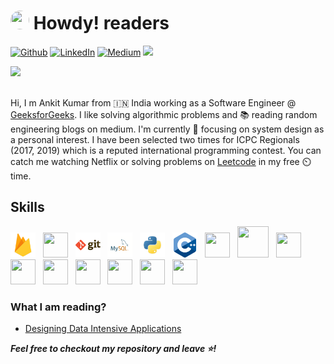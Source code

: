 <h1><img src="https://media.giphy.com/media/T9uDcSZiPElXQopwWr/giphy.gif" width=30 height=30px style="border-radius:50%;"> Howdy! readers </h1>

<a href="https://github.com/masterbios" target="_blank"><img alt="Github" src="https://img.shields.io/badge/GitHub-%2312100E.svg?&style=for-the-badge&logo=Github&logoColor=white" /></a>
<a href="https://www.linkedin.com/in/ankit-kumar-97b301158/" target="_blank"><img alt="LinkedIn" src="https://img.shields.io/badge/linkedin-%230077B5.svg?&style=for-the-badge&logo=linkedin&logoColor=white" /></a>
<a href="https://medium.com/@ankitkp88534" target="_blank"><img alt="Medium" src="https://img.shields.io/badge/medium-%2312100E.svg?&style=for-the-badge&logo=medium&logoColor=white" /></a>
<img src="https://visitor-badge.glitch.me/badge?page_id=masterbios.masterbios" height=29>

<!--
eat sleep code
https://media.giphy.com/media/Ah3zHH7hvsSB2/giphy.gif
code girl
https://media.giphy.com/media/ZVik7pBtu9dNS/source.gif
-->
<img src="https://media.giphy.com/media/ZVik7pBtu9dNS/source.gif" width=auto height=auto>

<br>
<br>

Hi, I m Ankit Kumar from 🇮🇳 India working as a Software Engineer @ <a href="https://www.geeksforgeeks.org/" target="_blank">GeeksforGeeks</a>. I like solving algorithmic problems and  📚 reading random engineering blogs on medium. I'm currently 🌱 focusing on system design as a personal interest. I have been selected two times for ICPC Regionals (2017, 2019) which is a reputed international programming contest. You can catch me watching Netflix or solving problems on <a href="https://leetcode.com/masterbios/" target="_blank">Leetcode</a> in my free ⏲️ time.

## Skills
<img src="https://raw.githubusercontent.com/github/explore/80688e429a7d4ef2fca1e82350fe8e3517d3494d/topics/firebase/firebase.png" width="40" height="40">
&nbsp;
<img src="https://www.techbaz.org/Course/img/c-logo.png" width="40" height="40">
&nbsp;
<img src="https://raw.githubusercontent.com/github/explore/80688e429a7d4ef2fca1e82350fe8e3517d3494d/topics/git/git.png" width="40" height="40">
&nbsp;
<img src="https://raw.githubusercontent.com/github/explore/80688e429a7d4ef2fca1e82350fe8e3517d3494d/topics/mysql/mysql.png" width="40" height="40">
&nbsp;
<img src="https://raw.githubusercontent.com/github/explore/80688e429a7d4ef2fca1e82350fe8e3517d3494d/topics/python/python.png" width="40" height="40">
&nbsp;
<img src="https://raw.githubusercontent.com/github/explore/80688e429a7d4ef2fca1e82350fe8e3517d3494d/topics/cpp/cpp.png" width="40" height="40">
&nbsp;
<img src="https://i.pinimg.com/originals/e9/94/61/e99461fdd5b3db8bdb3081d8acf5e524.png" width="40" height="40">
&nbsp;
<img src="https://cdn.vox-cdn.com/thumbor/YHfKvMFzpSu_j2AY8KoMefG6rTY=/1400x1050/filters:format(jpeg)/cdn.vox-cdn.com/uploads/chorus_asset/file/19086219/Android_logo_stacked__RGB_.jpg" width="50" height="50">
&nbsp;    
<img src="https://png.pngtree.com/png-clipart/20190630/original/pngtree-xml-file-document-icon-png-image_4166301.jpg" width="40" height="40">
&nbsp;
<img src="https://www.kindpng.com/picc/m/78-788134_javascript-logo-hd-png-download.png" width="40" height="40">
&nbsp;
<img src="https://www.freepnglogos.com/uploads/linux-png/difference-between-linux-and-window-operating-system-3.png" width="40" height="40">
&nbsp;
<img src="https://cdn.freebiesupply.com/logos/large/2x/php-1-logo-png-transparent.png" width="40" height="40">
&nbsp;
<img src="https://www.iconfinder.com/data/icons/scripting-and-programming-languages/512/JQuery_logo-512.png" width="40" height="40">
&nbsp;
<img src="https://cdn.pixabay.com/photo/2017/08/05/11/16/logo-2582748_640.png" width="40" height="40">
&nbsp;
<img src="https://img.favpng.com/13/12/20/logo-cascading-style-sheets-html-css-design-and-build-web-sites-css-1-graphic-design-png-favpng-DFW4rjy45QuMiuj81hV2HhPU6.jpg" width="40" height="40">
&nbsp;

<h3>What I am reading?</h3>
<ul>
<li> <a href="https://dataintensive.net/" target="_blank">Designing Data Intensive Applications </a></li>
</ul>

***Feel free to checkout my repository and leave ⭐!***
